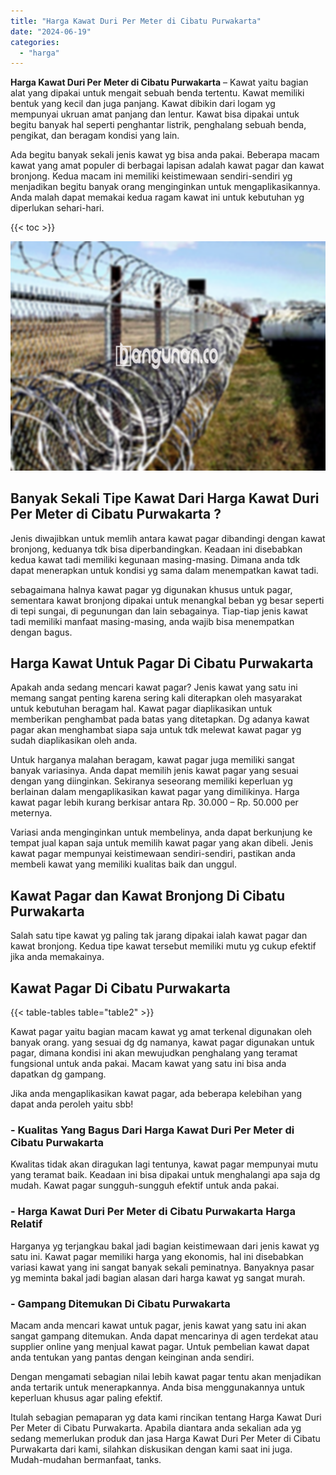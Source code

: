 ```yaml
---
title: "Harga Kawat Duri Per Meter di Cibatu Purwakarta"
date: "2024-06-19"
categories: 
  - "harga"
---
```


**Harga Kawat Duri Per Meter di Cibatu Purwakarta** – Kawat yaitu bagian alat yang dipakai untuk mengait sebuah benda tertentu. Kawat memiliki bentuk yang kecil dan juga panjang. Kawat dibikin dari logam yg mempunyai ukruan amat panjang dan lentur. Kawat bisa dipakai untuk begitu banyak hal seperti penghantar listrik, penghalang sebuah benda, pengikat, dan beragam kondisi yang lain.

Ada begitu banyak sekali jenis kawat yg bisa anda pakai. Beberapa macam kawat yang amat populer di berbagai lapisan adalah kawat pagar dan kawat bronjong. Kedua macam ini memiliki keistimewaan sendiri-sendiri yg menjadikan begitu banyak orang menginginkan untuk mengaplikasikannya. Anda malah dapat memakai kedua ragam kawat ini untuk kebutuhan yg diperlukan sehari-hari.

{{< toc >}}

![Harga Kawat Duri Per Meter di Cibatu Purwakarta](/images/jual-kawat-murah43.png)

## Banyak Sekali Tipe Kawat Dari Harga Kawat Duri Per Meter di Cibatu Purwakarta ?

Jenis diwajibkan untuk memlih antara kawat pagar dibandingi dengan kawat bronjong, keduanya tdk bisa diperbandingkan. Keadaan ini disebabkan kedua kawat tadi memiliki kegunaan masing-masing. Dimana anda tdk dapat menerapkan untuk kondisi yg sama dalam menempatkan kawat tadi.

sebagaimana halnya kawat pagar yg digunakan khusus untuk pagar, sementara kawat bronjong dipakai untuk menangkal beban yg besar seperti di tepi sungai, di pegunungan dan lain sebagainya. Tiap-tiap jenis kawat tadi memiliki manfaat masing-masing, anda wajib bisa menempatkan dengan bagus.

## Harga Kawat Untuk Pagar Di Cibatu Purwakarta

Apakah anda sedang mencari kawat pagar? Jenis kawat yang satu ini memang sangat penting karena sering kali diterapkan oleh masyarakat untuk kebutuhan beragam hal. Kawat pagar diaplikasikan untuk memberikan penghambat pada batas yang ditetapkan. Dg adanya kawat pagar akan menghambat siapa saja untuk tdk melewat kawat pagar yg sudah diaplikasikan oleh anda.

Untuk harganya malahan beragam, kawat pagar juga memiliki sangat banyak variasinya. Anda dapat memilih jenis kawat pagar yang sesuai dengan yang diinginkan. Sekiranya seseorang memiliki keperluan yg berlainan dalam mengaplikasikan kawat pagar yang dimilikinya. Harga kawat pagar lebih kurang berkisar antara Rp. 30.000 – Rp. 50.000 per meternya.

Variasi anda menginginkan untuk membelinya, anda dapat berkunjung ke tempat jual kapan saja untuk memilih kawat pagar yang akan dibeli. Jenis kawat pagar mempunyai keistimewaan sendiri-sendiri, pastikan anda membeli kawat yang memiliki kualitas baik dan unggul.

## Kawat Pagar dan Kawat Bronjong Di Cibatu Purwakarta

Salah satu tipe kawat yg paling tak jarang dipakai ialah kawat pagar dan kawat bronjong. Kedua tipe kawat tersebut memiliki mutu yg cukup efektif jika anda memakainya.

## Kawat Pagar Di Cibatu Purwakarta

{{< table-tables table="table2" >}}

Kawat pagar yaitu bagian macam kawat yg amat terkenal digunakan oleh banyak orang. yang sesuai dg dg namanya, kawat pagar digunakan untuk pagar, dimana kondisi ini akan mewujudkan penghalang yang teramat fungsional untuk anda pakai. Macam kawat yang satu ini bisa anda dapatkan dg gampang.

Jika anda mengaplikasikan kawat pagar, ada beberapa kelebihan yang dapat anda peroleh yaitu sbb!

### \- Kualitas Yang Bagus Dari Harga Kawat Duri Per Meter di Cibatu Purwakarta

Kwalitas tidak akan diragukan lagi tentunya, kawat pagar mempunyai mutu yang teramat baik. Keadaan ini bisa dipakai untuk menghalangi apa saja dg mudah. Kawat pagar sungguh-sungguh efektif untuk anda pakai.

### \- Harga Kawat Duri Per Meter di Cibatu Purwakarta Harga Relatif

Harganya yg terjangkau bakal jadi bagian keistimewaan dari jenis kawat yg satu ini. Kawat pagar memiliki harga yang ekonomis, hal ini disebabkan variasi kawat yang ini sangat banyak sekali peminatnya. Banyaknya pasar yg meminta bakal jadi bagian alasan dari harga kawat yg sangat murah.

### \- Gampang Ditemukan Di Cibatu Purwakarta

Macam anda mencari kawat untuk pagar, jenis kawat yang satu ini akan sangat gampang ditemukan. Anda dapat mencarinya di agen terdekat atau supplier online yang menjual kawat pagar. Untuk pembelian kawat dapat anda tentukan yang pantas dengan keinginan anda sendiri.

Dengan mengamati sebagian nilai lebih kawat pagar tentu akan menjadikan anda tertarik untuk menerapkannya. Anda bisa menggunakannya untuk keperluan khusus agar paling efektif.

Itulah sebagian pemaparan yg data kami rincikan tentang Harga Kawat Duri Per Meter di Cibatu Purwakarta. Apabila diantara anda sekalian ada yg sedang memerlukan produk dan jasa Harga Kawat Duri Per Meter di Cibatu Purwakarta dari kami, silahkan diskusikan dengan kami saat ini juga. Mudah-mudahan bermanfaat, tanks.
